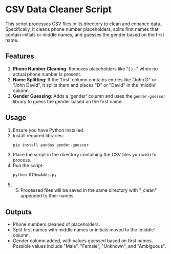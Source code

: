 # CSV Data Cleaner Script

This script processes CSV files in its directory to clean and enhance data. Specifically, it cleans phone number placeholders, splits first names that contain initials or middle names, and guesses the gender based on the first name.

## Features

1. **Phone Number Cleaning**: Removes placeholders like "(   )    -" when no actual phone number is present.
2. **Name Splitting**: If the 'first' column contains entries like "John D" or "John David", it splits them and places "D" or "David" in the 'middle' column.
3. **Gender Guessing**: Adds a 'gender' column and uses the `gender-guesser` library to guess the gender based on the first name.

## Usage

1. Ensure you have Python installed.
2. Install required libraries:
   ```bash
   pip install pandas gender-guesser
3. Place the script in the directory containing the CSV files you wish to process.
4. Run the script:
   ```bash
   python D1NewAdds.py
6. 5. Processed files will be saved in the same directory with "_clean" appended to their names.

## Outputs

- Phone numbers cleaned of placeholders.
- Split first names with middle names or initials moved to the 'middle' column.
- Gender column added, with values guessed based on first names. Possible values include "Male", "Female", "Unknown", and "Ambiguous".



